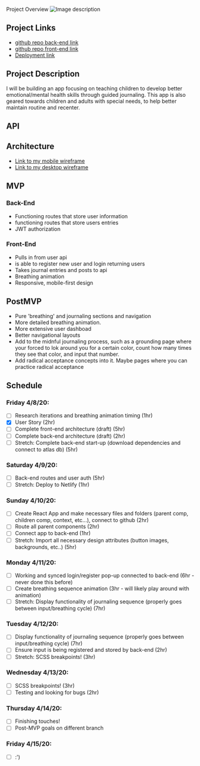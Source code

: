 Project Overview
![Image description](https://media.tenor.com/images/afdd108e2e6b46fd825a66e1b92dc87e/tenor.gif)

## Project Links

- [github repo back-end link](https://github.com/hbubley/journey-backend)
- [github repo front-end link]()
- [Deployment link]()

## Project Description

I will be building an app focusing on teaching children to develop better emotional/mental health skills through guided journaling. This app is also geared towards children and adults with special needs, to help better maintain routine and recenter. 

## API


## Architecture

- [Link to my mobile wireframe](https://drive.google.com/file/d/1Y2P1q25u4DTHMm1CuRJC1zz8dbBaoimk/view?usp=sharing)
- [Link to my desktop wireframe](https://drive.google.com/file/d/1PbbSaZvgkG0wHH_E9n2A5lCwcgpWHXBA/view?usp=sharing)

## MVP

### Back-End

- Functioning routes that store user information
- functioning routes that store users entries
- JWT authorization 

### Front-End

- Pulls in from user api
- is able to register new user and login returning users
- Takes journal entries and posts to api
- Breathing animation
- Responsive, mobile-first design

## PostMVP 

- Pure 'breathing' and journaling sections and navigation
- More detailed breathing animation. 
- More extensive user dashboad
- Better navigational layouts
- Add to the midnful journaling process, such as a grounding page where your forced to lok around you for a certain color, count how many times they see that color, and input that number. 
- Add radical acceptance concepts into it. Maybe pages where you can practice radical acceptance

## Schedule

### Friday 4/8/20:

- [ ] Research iterations and breathing animation timing (1hr)
- [x] User Story (2hr)
- [ ] Complete front-end architecture (draft) (5hr)
- [ ] Complete back-end architecture (draft) (2hr)
- [ ] Stretch: Complete back-end start-up (download dependencies and connect to atlas db) (5hr)

### Saturday 4/9/20:

- [ ] Back-end routes and user auth (5hr)
- [ ] Stretch: Deploy to Netlify (1hr)

### Sunday 4/10/20:

- [ ] Create React App and make necessary files and folders (parent comp, children comp, context, etc...), connect to github (2hr)
- [ ] Route all parent components (2hr)
- [ ] Connect app to back-end (1hr)
- [ ] Stretch: Import all necessary design attributes (button images, backgrounds, etc..) (5hr)

### Monday 4/11/20:

- [ ] Working and synced login/register pop-up connected to back-end (6hr - never done this before)
- [ ] Create breathing sequence animation (3hr - will likely play around with animation)
- [ ] Stretch: Display functionality of journaling sequence (properly goes between input/breathing cycle) (7hr)

### Tuesday 4/12/20:

- [ ] Display functionality of journaling sequence (properly goes between input/breathing cycle) (7hr)
- [ ] Ensure input is being registered and stored by back-end (2hr)
- [ ] Stretch: SCSS breakpoints! (3hr)

### Wednesday 4/13/20:

- [ ] SCSS breakpoints! (3hr)
- [ ] Testing and looking for bugs (2hr)

### Thursday 4/14/20:

- [ ] Finishing touches! 
- [ ] Post-MVP goals on different branch

### Friday 4/15/20:

- [ ] :')

